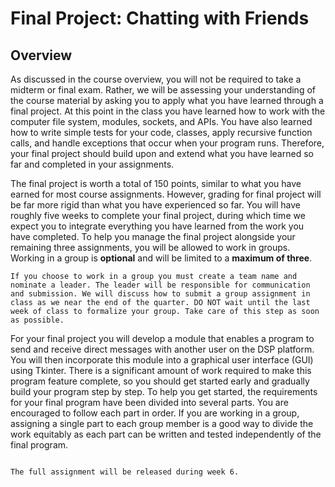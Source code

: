 Final Project: Chatting with Friends
============================

## Overview

As discussed in the course overview, you will not be required to take a midterm or final exam. Rather, we will be assessing your understanding of the course material by asking you to apply what you have learned through a final project. At this point in the class you have learned how to work with the computer file system, modules, sockets, and APIs. You have also learned how to write simple tests for your code, classes, apply recursive function calls, and handle exceptions that occur when your program runs. Therefore, your final project should build upon and extend what you have learned so far and completed in your assignments.

The final project is worth a total of 150 points, similar to what you have earned for most course assignments. However, grading for final project will be far more rigid than what you have experienced so far. You will have roughly five weeks to complete your final project, during which time we expect you to integrate everything you have learned from the work you have completed. To help you manage the final project alongside your remaining three assignments, you will be allowed to work in groups. Working in a group is __optional__ and will be limited to a __maximum of three__. 

```{note}
If you choose to work in a group you must create a team name and nominate a leader. The leader will be responsible for communication and submission. We will discuss how to submit a group assignment in class as we near the end of the quarter. DO NOT wait until the last week of class to formalize your group. Take care of this step as soon as possible.
```

For your final project you will develop a module that enables a program to send and receive direct messages with another user on the DSP platform. You will then incorporate this module into a graphical user interface (GUI) using Tkinter. There is a significant amount of work required to make this program feature complete, so you should get started early and gradually build your program step by step. To help you get started, the requirements for your final program have been divided into several parts. You are encouraged to follow each part in order. If you are working in a group, assigning a single part to each group member is a good way to divide the work equitably as each part can be written and tested independently of the final program.

```{note}

The full assignment will be released during week 6.

```
